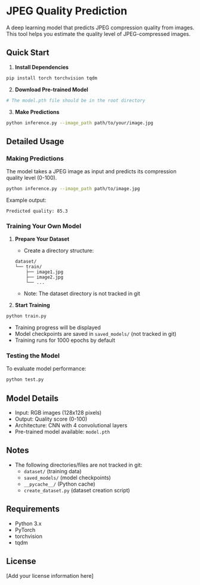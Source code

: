 # JPEG Quality Prediction

A deep learning model that predicts JPEG compression quality from images. This tool helps you estimate the quality level of JPEG-compressed images.

## Quick Start

1. **Install Dependencies**
```bash
pip install torch torchvision tqdm
```

2. **Download Pre-trained Model**
```bash
# The model.pth file should be in the root directory
```

3. **Make Predictions**
```bash
python inference.py --image_path path/to/your/image.jpg
```

## Detailed Usage

### Making Predictions

The model takes a JPEG image as input and predicts its compression quality level (0-100).

```bash
python inference.py --image_path path/to/image.jpg
```

Example output:
```
Predicted quality: 85.3
```

### Training Your Own Model

1. **Prepare Your Dataset**
   - Create a directory structure:
   ```
   dataset/
   └── train/
       ├── image1.jpg
       ├── image2.jpg
       └── ...
   ```
   - Note: The dataset directory is not tracked in git

2. **Start Training**
```bash
python train.py
```
   - Training progress will be displayed
   - Model checkpoints are saved in `saved_models/` (not tracked in git)
   - Training runs for 1000 epochs by default

### Testing the Model

To evaluate model performance:
```bash
python test.py
```

## Model Details

- Input: RGB images (128x128 pixels)
- Output: Quality score (0-100)
- Architecture: CNN with 4 convolutional layers
- Pre-trained model available: `model.pth`

## Notes

- The following directories/files are not tracked in git:
  - `dataset/` (training data)
  - `saved_models/` (model checkpoints)
  - `__pycache__/` (Python cache)
  - `create_dataset.py` (dataset creation script)

## Requirements

- Python 3.x
- PyTorch
- torchvision
- tqdm

## License

[Add your license information here] 